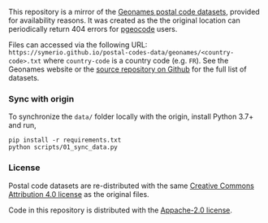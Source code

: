 This repository is a mirror of the [Geonames postal code datasets](http://download.geonames.org/export/zip/), provided for availability reasons. It was created as the the original location can periodically return 404 errors for [pgeocode](https://github.com/symerio/pgeocode) users.

Files can accessed via the following URL: `https://symerio.github.io/postal-codes-data/geonames/<country-code>.txt` where `country-code` is a country code (e.g. `FR`). See the Geonames website or the [source repository on Github](https://github.com/symerio/postal-codes-data) for the full list of datasets.


### Sync with origin

To synchronize the `data/` folder locally with the origin, install Python 3.7+ and run,
```
pip install -r requirements.txt
python scripts/01_sync_data.py
```

### License

Postal code datasets are re-distributed with the same [Creative Commons Attribution 4.0 license](https://creativecommons.org/licenses/by/4.0/) as the original files.

Code in this repository is distributed with the [Appache-2.0 license](http://www.apache.org/licenses/LICENSE-2.0.html).
